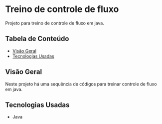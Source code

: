 # Treino de controle de fluxo

Projeto para treino de controle de fluxo em java.

## Tabela de Conteúdo

- [Visão Geral](#vis%C3%A3o-geral)
- [Tecnologias Usadas](#tecnologias-usadas)

## Visão Geral

Neste projeto há uma sequência de códigos para treinar controle de fluxo em java.

## Tecnologias Usadas

- Java
